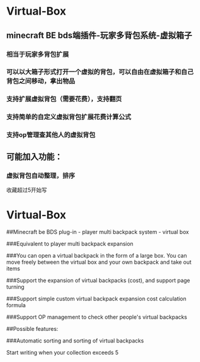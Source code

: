 # Virtual-Box
## minecraft BE bds端插件-玩家多背包系统-虚拟箱子
### 相当于玩家多背包扩展
### 可以以大箱子形式打开一个虚拟的背包，可以自由在虚拟箱子和自己背包之间移动，拿出物品
### 支持扩展虚拟背包（需要花费），支持翻页
### 支持简单的自定义虚拟背包扩展花费计算公式
### 支持op管理查其他人的虚拟背包
## 可能加入功能：
### 虚拟背包自动整理，排序
收藏超过5开始写


# Virtual-Box

##Minecraft be BDS plug-in - player multi backpack system - virtual box

###Equivalent to player multi backpack expansion

###You can open a virtual backpack in the form of a large box. You can move freely between the virtual box and your own backpack and take out items

###Support the expansion of virtual backpacks (cost), and support page turning

###Support simple custom virtual backpack expansion cost calculation formula

###Support OP management to check other people's virtual backpacks

##Possible features:

###Automatic sorting and sorting of virtual backpacks

Start writing when your collection exceeds 5
